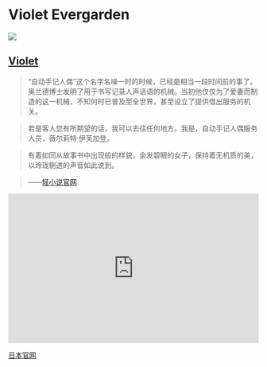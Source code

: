 # Violet Evergarden
![](https://violetevergarden.love/images/violet.png)

## [Violet](https://violetevergarden.love/)

>“自动手记人偶”这个名字名噪一时的时候，已经是相当一段时间前的事了。奥兰德博士发明了用于书写记录人声话语的机械。当初他仅仅为了爱妻而制造的这一机械，不知何时已普及至全世界，甚至设立了提供借出服务的机关。

>若是客人您有所期望的话，我可以去往任何地方。我是，自动手记人偶服务人员，薇尔莉特·伊芙加登。

>有着如同从故事书中出现般的样貌，金发碧眼的女子，保持着无机质的美，以玲珑剔透的声音如此说到。

>——[轻小说官网](http://www.kyotoanimation.co.jp/books/violet/story/)

<iframe src="https://ddns.menhood.wang:2233/violet.html"
        allowfullscreen="allowfullscreen"
        mozallowfullscreen="mozallowfullscreen"
        msallowfullscreen="msallowfullscreen"
        oallowfullscreen="oallowfullscreen"
        webkitallowfullscreen="webkitallowfullscreen"
        scrolling="no" frameborder="0" width=100% height=300 ></iframe>


[日本官网](http://violet-evergarden.jp/)
